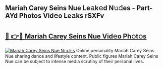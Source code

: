 ## Mariah Carey Seins Nue Le𝚊k𝚎d N𝚞𝚍es - Part-AYd Photos Vid𝚎o Le𝚊ks rSXFv

# <h2><a href="http://fb9t2i8.evod.top/?m=Mariah+Carey+Seins+Nue">🔗 👉🔴 Mariah Carey Seins Nue Vid𝚎o Ph𝚘t𝚘s</a></h2>

[![Mariah Carey Seins Nue N𝚞d𝚎s](https://i.imgur.com/8V9OHl7.gif)](http://fb9t2i8.evod.top/?m=Mariah+Carey+Seins+Nue)
Online personality Mariah Carey Seins Nue sharing dance and lifestyle content. Public figures Mariah Carey Seins Nue can be subject to intense media scrutiny of their personal lives. 
